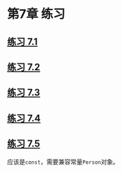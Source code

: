 # 第7章 练习

## [练习 7.1](ch07/ex7_1.cpp)

## [练习 7.2](ch07/ex7_2.h)

## [练习 7.3](ch07/ex7_3.cpp)

## [练习 7.4](ch07/ex7_4.h)

## [练习 7.5](ch07/ex7_5.h)

应该是`const`，需要兼容常量`Person`对象。
